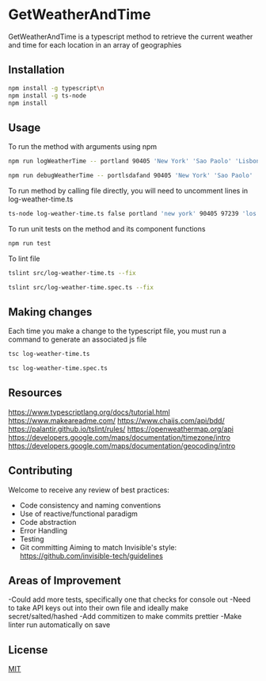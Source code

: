 # GetWeatherAndTime

GetWeatherAndTime is a typescript method to retrieve the current weather and time for each location in an array of geographies

## Installation

```bash
npm install -g typescript\n
npm install -g ts-node
npm install
```

## Usage

To run the method with arguments using npm
```bash
npm run logWeatherTime -- portland 90405 'New York' 'Sao Paolo' 'Lisbon'

npm run debugWeatherTime -- portlsdafand 90405 'New York' 'Sao Paolo' 'Lidddsbon'
```

To run method by calling file directly, you will need to uncomment lines in log-weather-time.ts
```bash
ts-node log-weather-time.ts false portland 'new york' 90405 97239 'los angeles'
```

To run unit tests on the method and its component functions
```bash
npm run test
```

To lint file
```bash
tslint src/log-weather-time.ts --fix

tslint src/log-weather-time.spec.ts --fix
```

## Making changes
Each time you make a change to the typescript file, you must run a command to generate an associated js file
```bash
tsc log-weather-time.ts

tsc log-weather-time.spec.ts
```

## Resources
https://www.typescriptlang.org/docs/tutorial.html
https://www.makeareadme.com/
https://www.chaijs.com/api/bdd/
https://palantir.github.io/tslint/rules/
https://openweathermap.org/api
https://developers.google.com/maps/documentation/timezone/intro
https://developers.google.com/maps/documentation/geocoding/intro

## Contributing
Welcome to receive any review of best practices:
- Code consistency and naming conventions
- Use of reactive/functional paradigm
- Code abstraction
- Error Handling
- Testing
- Git committing
Aiming to match Invisible's style: https://github.com/invisible-tech/guidelines

## Areas of Improvement
-Could add more tests, specifically one that checks for console out
-Need to take API keys out into their own file and ideally make secret/salted/hashed
-Add commitizen to make commits prettier
-Make linter run automatically on save

## License
[MIT](https://choosealicense.com/licenses/mit/)

